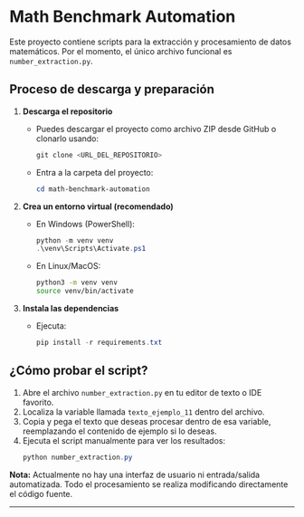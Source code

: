 # Math Benchmark Automation

Este proyecto contiene scripts para la extracción y procesamiento de datos matemáticos. Por el momento, el único archivo funcional es `number_extraction.py`.

## Proceso de descarga y preparación

1. **Descarga el repositorio**
	 - Puedes descargar el proyecto como archivo ZIP desde GitHub o clonarlo usando:
		 ```powershell
		 git clone <URL_DEL_REPOSITORIO>
		 ```
	 - Entra a la carpeta del proyecto:
		 ```powershell
		 cd math-benchmark-automation
		 ```

2. **Crea un entorno virtual (recomendado)**
	 - En Windows (PowerShell):
		 ```powershell
		 python -m venv venv
		 .\venv\Scripts\Activate.ps1
		 ```
	 - En Linux/MacOS:
		 ```bash
		 python3 -m venv venv
		 source venv/bin/activate
		 ```

3. **Instala las dependencias**
	 - Ejecuta:
		 ```powershell
		 pip install -r requirements.txt
		 ```

## ¿Cómo probar el script?

1. Abre el archivo `number_extraction.py` en tu editor de texto o IDE favorito.
2. Localiza la variable llamada `texto_ejemplo_11` dentro del archivo.
3. Copia y pega el texto que deseas procesar dentro de esa variable, reemplazando el contenido de ejemplo si lo deseas.
4. Ejecuta el script manualmente para ver los resultados:
	 ```powershell
	 python number_extraction.py
	 ```

**Nota:** Actualmente no hay una interfaz de usuario ni entrada/salida automatizada. Todo el procesamiento se realiza modificando directamente el código fuente.

---

